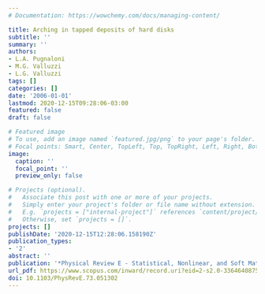 ```yaml
---
# Documentation: https://wowchemy.com/docs/managing-content/

title: Arching in tapped deposits of hard disks
subtitle: ''
summary: ''
authors:
- L.A. Pugnaloni
- M.G. Valluzzi
- L.G. Valluzzi
tags: []
categories: []
date: '2006-01-01'
lastmod: 2020-12-15T09:28:06-03:00
featured: false
draft: false

# Featured image
# To use, add an image named `featured.jpg/png` to your page's folder.
# Focal points: Smart, Center, TopLeft, Top, TopRight, Left, Right, BottomLeft, Bottom, BottomRight.
image:
  caption: ''
  focal_point: ''
  preview_only: false

# Projects (optional).
#   Associate this post with one or more of your projects.
#   Simply enter your project's folder or file name without extension.
#   E.g. `projects = ["internal-project"]` references `content/project/deep-learning/index.md`.
#   Otherwise, set `projects = []`.
projects: []
publishDate: '2020-12-15T12:28:06.158190Z'
publication_types:
- '2'
abstract: ''
publication: '*Physical Review E - Statistical, Nonlinear, and Soft Matter Physics*'
url_pdf: https://www.scopus.com/inward/record.uri?eid=2-s2.0-33646408753&doi=10.1103%2fPhysRevE.73.051302&partnerID=40&md5=6d446d39caefc338d9e304d72b3d696d
doi: 10.1103/PhysRevE.73.051302
---
```

